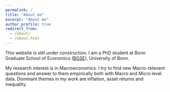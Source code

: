 ```yaml
---
permalink: /
title: "About me"
excerpt: "About me"
author_profile: true
redirect_from: 
  - /about/
  - /about.html
---
```


This website is still under construction. I am a PhD student at Bonn Graduate School of Economics ([BGSE](https://www.bgse.uni-bonn.de/en)), University of Bonn.

My research interest is in Macroeconomics. I try to find new Macro-relevant questions and answer to them empirically both with Macro and Micro level data. Dominant themes in my work are inflation, asset returns and inequality. 
